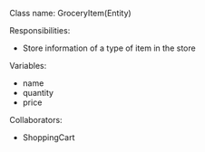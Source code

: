 Class name: GroceryItem(Entity)

Responsibilities:
* Store information of a type of item in the store

Variables:
* name
* quantity
* price

Collaborators:
* ShoppingCart
